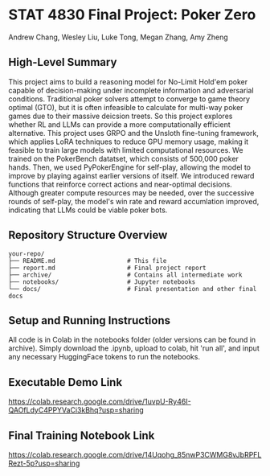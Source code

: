 # STAT 4830 Final Project: Poker Zero
Andrew Chang, Wesley Liu, Luke Tong, Megan Zhang, Amy Zheng

## High-Level Summary
This project aims to build a reasoning model for No-Limit Hold'em poker capable of decision-making under incomplete information and adversarial conditions. Traditional poker solvers attempt to converge to game theory optimal (GTO), but it is often infeasible to calculate for multi-way poker games due to their massive deicsion treets. So this project explores whether RL and LLMs can provide a more computationally efficient alternative. This project uses GRPO and the Unsloth fine-tuning framework, which applies LoRA techniques to reduce GPU memory usage, making it feasible to train large models with limited computational resources. We trained on the PokerBench datatset, which consists of 500,000 poker hands. Then, we used PyPokerEngine for self-play, allowing the model to improve by playing against earlier versions of itself. We introduced reward functions that reinforce correct actions and near-optimal decisions. Although greater compute resources may be needed, over the successive rounds of self-play, the model's win rate and reward accumlation improved, indicating that LLMs could be viable poker bots. 

## Repository Structure Overview
```
your-repo/
├── README.md                    # This file
├── report.md                    # Final project report
├── archive/                     # Contains all intermediate work
├── notebooks/                   # Jupyter notebooks
└── docs/                        # Final presentation and other final docs
```

## Setup and Running Instructions
All code is in Colab in the notebooks folder (older versions can be found in archive). Simply download the .ipynb, upload to colab, hit 'run all', and input any necessary HuggingFace tokens to run the notebooks.

## Executable Demo Link
https://colab.research.google.com/drive/1uvpU-Ry46I-QAOfLdyC4PPYVaCi3kBhq?usp=sharing

## Final Training Notebook Link
https://colab.research.google.com/drive/14Uqohg_85nwP3CWMG8vJbRPFLRezt-5p?usp=sharing
